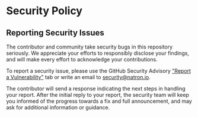 # Security Policy

## Reporting Security Issues

The contributor and community take security bugs in this repository seriously. We appreciate your efforts to responsibly disclose your findings, and will make every effort to acknowledge your contributions.

To report a security issue, please use the GitHub Security Advisory ["Report a Vulnerability"](https://github.com/natrontech/sops-age-op/security/advisories/new) tab or write an email to [security@natron.io](mailto:security@natron.io).

The contributor will send a response indicating the next steps in handling your report. After the initial reply to your report, the security team will keep you informed of the progress towards a fix and full announcement, and may ask for additional information or guidance.
